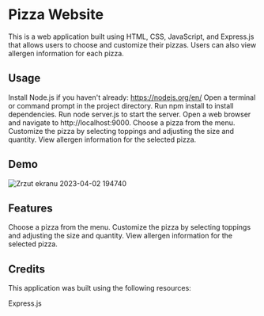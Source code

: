 # Pizza Website

This is a web application built using HTML, CSS, JavaScript, and Express.js that allows users to choose and customize their pizzas. Users can also view allergen information for each pizza.

## Usage

Install Node.js if you haven't already: https://nodejs.org/en/
Open a terminal or command prompt in the project directory.
Run npm install to install dependencies.
Run node server.js to start the server.
Open a web browser and navigate to http://localhost:9000.
Choose a pizza from the menu.
Customize the pizza by selecting toppings and adjusting the size and quantity.
View allergen information for the selected pizza.

## Demo

![Zrzut ekranu 2023-04-02 194740](https://user-images.githubusercontent.com/116550165/229370114-33d2564e-6d7c-482b-8529-5db3ab6cb95a.png)


## Features

Choose a pizza from the menu.
Customize the pizza by selecting toppings and adjusting the size and quantity.
View allergen information for the selected pizza.

## Credits

This application was built using the following resources:

Express.js
